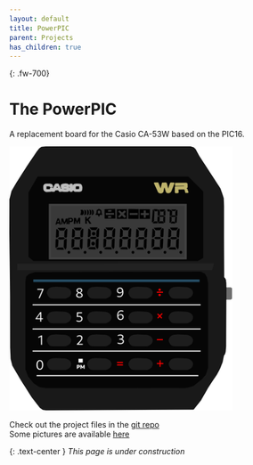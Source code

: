 ```yaml
---
layout: default
title: PowerPIC
parent: Projects
has_children: true
---
```

{: .fw-700}
# The PowerPIC
A replacement board for the Casio CA-53W based on the PIC16.

<img src="/powerpic/docs/watchface.svg" width=400em class="img-center">

Check out the project files in the [git repo](https://github.com/Rex--/powerpic)    \
Some pictures are available [here](/powerpic/hardware)


{: .text-center }
_This page is under construction_
